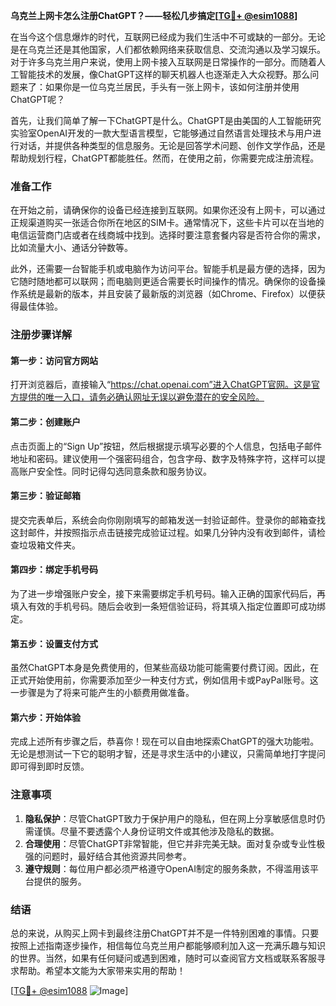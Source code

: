 **乌克兰上网卡怎么注册ChatGPT？——轻松几步搞定[[TG💪+ @esim1088](https://t.me/s/esim1088)]**

在当今这个信息爆炸的时代，互联网已经成为我们生活中不可或缺的一部分。无论是在乌克兰还是其他国家，人们都依赖网络来获取信息、交流沟通以及学习娱乐。对于许多乌克兰用户来说，使用上网卡接入互联网是日常操作的一部分。而随着人工智能技术的发展，像ChatGPT这样的聊天机器人也逐渐走入大众视野。那么问题来了：如果你是一位乌克兰居民，手头有一张上网卡，该如何注册并使用ChatGPT呢？

首先，让我们简单了解一下ChatGPT是什么。ChatGPT是由美国的人工智能研究实验室OpenAI开发的一款大型语言模型，它能够通过自然语言处理技术与用户进行对话，并提供各种类型的信息服务。无论是回答学术问题、创作文学作品，还是帮助规划行程，ChatGPT都能胜任。然而，在使用之前，你需要完成注册流程。

### 准备工作

在开始之前，请确保你的设备已经连接到互联网。如果你还没有上网卡，可以通过正规渠道购买一张适合你所在地区的SIM卡。通常情况下，这些卡片可以在当地的电信运营商门店或者在线商城中找到。选择时要注意套餐内容是否符合你的需求，比如流量大小、通话分钟数等。

此外，还需要一台智能手机或电脑作为访问平台。智能手机是最方便的选择，因为它随时随地都可以联网；而电脑则更适合需要长时间操作的情况。确保你的设备操作系统是最新的版本，并且安装了最新版的浏览器（如Chrome、Firefox）以便获得最佳体验。

### 注册步骤详解

#### 第一步：访问官方网站
打开浏览器后，直接输入“https://chat.openai.com”进入ChatGPT官网。这是官方提供的唯一入口，请务必确认网址无误以避免潜在的安全风险。

#### 第二步：创建账户
点击页面上的“Sign Up”按钮，然后根据提示填写必要的个人信息，包括电子邮件地址和密码。建议使用一个强密码组合，包含字母、数字及特殊字符，这样可以提高账户安全性。同时记得勾选同意条款和服务协议。

#### 第三步：验证邮箱
提交完表单后，系统会向你刚刚填写的邮箱发送一封验证邮件。登录你的邮箱查找这封邮件，并按照指示点击链接完成验证过程。如果几分钟内没有收到邮件，请检查垃圾箱文件夹。

#### 第四步：绑定手机号码
为了进一步增强账户安全，接下来需要绑定手机号码。输入正确的国家代码后，再填入有效的手机号码。随后会收到一条短信验证码，将其填入指定位置即可成功绑定。

#### 第五步：设置支付方式
虽然ChatGPT本身是免费使用的，但某些高级功能可能需要付费订阅。因此，在正式开始使用前，你需要添加至少一种支付方式，例如信用卡或PayPal账号。这一步骤是为了将来可能产生的小额费用做准备。

#### 第六步：开始体验
完成上述所有步骤之后，恭喜你！现在可以自由地探索ChatGPT的强大功能啦。无论是想测试一下它的聪明才智，还是寻求生活中的小建议，只需简单地打字提问即可得到即时反馈。

### 注意事项

1. **隐私保护**：尽管ChatGPT致力于保护用户的隐私，但在网上分享敏感信息时仍需谨慎。尽量不要透露个人身份证明文件或其他涉及隐私的数据。
2. **合理使用**：尽管ChatGPT非常智能，但它并非完美无缺。面对复杂或专业性极强的问题时，最好结合其他资源共同参考。
3. **遵守规则**：每位用户都必须严格遵守OpenAI制定的服务条款，不得滥用该平台提供的服务。

### 结语

总的来说，从购买上网卡到最终注册ChatGPT并不是一件特别困难的事情。只要按照上述指南逐步操作，相信每位乌克兰用户都能够顺利加入这一充满乐趣与知识的世界。当然，如果有任何疑问或遇到困难，随时可以查阅官方文档或联系客服寻求帮助。希望本文能为大家带来实用的帮助！

[[TG💪+ @esim1088](https://t.me/s/esim1088) ![Image](https://i.postimg.cc/4NQfJmqS/Snipaste-2025-05-13-00-14-12.png)]